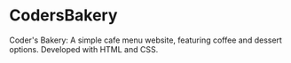 # CodersBakery
Coder's Bakery: A simple cafe menu website, featuring coffee and dessert options. Developed with HTML and CSS.
